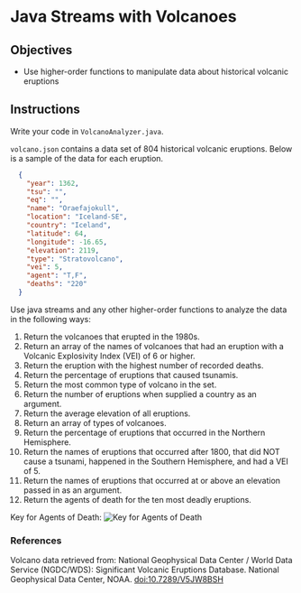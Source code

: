 # Java Streams with Volcanoes

## Objectives

* Use higher-order functions to manipulate data about historical volcanic eruptions

## Instructions

Write your code in `VolcanoAnalyzer.java`.

`volcano.json` contains a data set of 804 historical volcanic eruptions.  Below is a sample of the data for each eruption.

```JSON
  {
    "year": 1362,
    "tsu": "",
    "eq": "",
    "name": "Oraefajokull",
    "location": "Iceland-SE",
    "country": "Iceland",
    "latitude": 64,
    "longitude": -16.65,
    "elevation": 2119,
    "type": "Stratovolcano",
    "vei": 5,
    "agent": "T,F",
    "deaths": "220"
  }
```

Use java streams and any other higher-order functions to analyze the data in the following ways:

01. Return the volcanoes that erupted in the 1980s.
02. Return an array of the names of volcanoes that had an eruption with a Volcanic Explosivity Index (VEI) of 6 or higher.
03. Return the eruption with the highest number of recorded deaths.
04. Return the percentage of eruptions that caused tsunamis.
05. Return the most common type of volcano in the set.
06. Return the number of eruptions when supplied a country as an argument.
07. Return the average elevation of all eruptions.
08. Return an array of types of volcanoes.
09. Return the percentage of eruptions that occurred in the Northern Hemisphere.
10. Return the names of eruptions that occurred after 1800, that did NOT cause a tsunami, happened in the Southern Hemisphere, and had a VEI of 5.
11. Return the names of eruptions that occurred at or above an elevation passed in as an argument.
12. Return the agents of death for the ten most deadly eruptions.

Key for Agents of Death:
![Key for Agents of Death](./agents.png)

### References

Volcano data retrieved from: National Geophysical Data Center / World Data Service (NGDC/WDS): Significant Volcanic Eruptions Database. National Geophysical Data Center, NOAA. [doi:10.7289/V5JW8BSH](https://data.nodc.noaa.gov/cgi-bin/iso?id=gov.noaa.ngdc.mgg.hazards:G10147)

